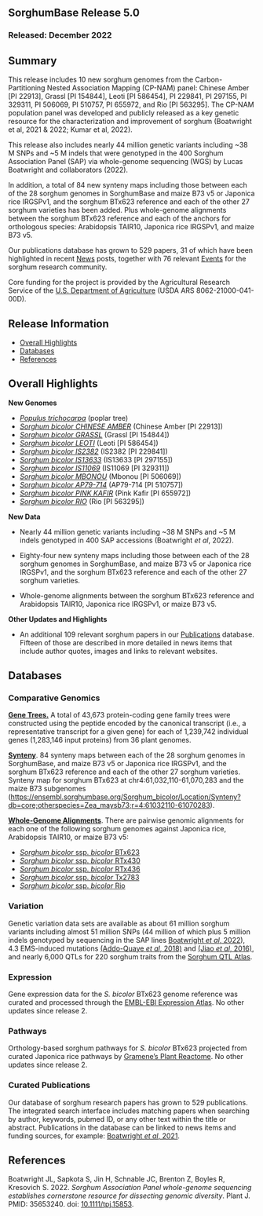 ## SorghumBase Release 5.0
### Released: December 2022
## Summary

This release includes 10 new sorghum genomes from the Carbon-Partitioning Nested Association Mapping (CP-NAM) panel: Chinese Amber [PI 22913], Grassl [PI 154844], Leoti [PI 586454], PI 229841, PI 297155, PI 329311, PI 506069, PI 510757, PI 655972, and Rio [PI 563295]. 
The CP-NAM population panel was developed and publicly released as a key genetic resource for the characterization and improvement of sorghum (Boatwright et al, 2021 & 2022; Kumar et al, 2022).

This release also includes nearly 44 million genetic variants including ~38 M SNPs and ~5 M indels that were genotyped in the 400 Sorghum Association Panel (SAP) via whole-genome sequencing (WGS) by Lucas Boatwright and collaborators (2022).

In addition, a total of 84 new synteny maps including those between each of the 28 sorghum genomes in SorghumBase and maize B73 v5 or Japonica rice IRGSPv1, and the sorghum BTx623 reference and each of the other 27 sorghum varieties has been added. 
Plus whole-genome alignments between the sorghum BTx623 reference and each of the anchors for orthologous species: Arabidopsis TAIR10, Japonica rice IRGSPv1, and maize B73 v5.

Our publications database has grown to 529 papers, 31 of which have been highlighted in recent [News](https://www.sorghumbase.org/posts?categories=research-highlights) posts, together with 76 relevant [Events](https://www.sorghumbase.org/events) for the sorghum research community.

Core funding for the project is provided by the Agricultural Research Service of the [U.S. Department of Agriculture](http://www.usda.gov/) (USDA ARS 8062-21000-041-00D).

## Release Information
- [Overall Highlights](#overall-highlights-5)
- [Databases](#databases-5)
- [References](#references-5)

## Overall Highlights

**New Genomes**

- [_Populus trichocarpa_](https://ensembl.sorghumbase.org/Populus_trichocarpa) (poplar tree)
- [_Sorghum bicolor CHINESE AMBER_](https://ensembl.sorghumbase.org/Sorghum_chineseamber) (Chinese Amber [PI 22913])
- [_Sorghum bicolor GRASSL_](https://ensembl.sorghumbase.org/Sorghum_chineseamber) (Grassl [PI 154844])
- [_Sorghum bicolor LEOTI_](https://ensembl.sorghumbase.org/Sorghum_chineseamber) (Leoti [PI 586454])
- [_Sorghum bicolor IS2382_](https://ensembl.sorghumbase.org/Sorghum_chineseamber) (IS2382 [PI 229841])
- [_Sorghum bicolor  IS13633_](https://ensembl.sorghumbase.org/Sorghum_chineseamber) (IS13633 [PI 297155])
- [_Sorghum bicolor IS11069_](https://ensembl.sorghumbase.org/Sorghum_chineseamber) (IS11069 [PI 329311])
- [_Sorghum bicolor MBONOU_](https://ensembl.sorghumbase.org/Sorghum_chineseamber) (Mbonou [PI 506069])
- [_Sorghum bicolor AP79-714_](https://ensembl.sorghumbase.org/Sorghum_chineseamber) (AP79-714 [PI 510757])
- [_Sorghum bicolor PINK KAFIR_](https://ensembl.sorghumbase.org/Sorghum_chineseamber) (Pink Kafir [PI 655972])
- [_Sorghum bicolor RIO_](https://ensembl.sorghumbase.org/Sorghum_chineseamber) (Rio [PI 563295])


**New Data**

- Nearly 44 million genetic variants including ~38 M SNPs and ~5 M indels genotyped in 400 SAP accessions (Boatwright _et al_, 2022).

- Eighty-four new synteny maps including those between each of the 28 sorghum genomes in SorghumBase, and maize B73 v5 or Japonica rice IRGSPv1, and the sorghum BTx623 reference and each of the other 27 sorghum varieties.

- Whole-genome alignments between the sorghum BTx623 reference and Arabidopsis TAIR10, Japonica rice IRGSPv1, or maize B73 v5.

**Other Updates and Highlights**

- An additional 109 relevant sorghum papers in our [Publications](https://www.sorghumbase.org/publications) database. Fifteen of those are described in more detailed in news items that include author quotes, images and links to relevant websites.


## Databases
### Comparative Genomics

[**Gene Trees.**](https://ensembl.sorghumbase.org/prot_tree_stats.html) A total of
43,673 protein-coding gene family trees were constructed using the peptide encoded by
the canonical transcript (i.e., a representative transcript for a given gene) for each
of 1,239,742 individual genes (1,283,146 input proteins) from 36 plant genomes.

[**Synteny**](https://ensembl.sorghumbase.org/compara_analyses.html).
84 synteny maps between each of the 28 sorghum genomes in SorghumBase, and maize B73 v5 or Japonica rice IRGSPv1, and the sorghum BTx623 reference and each of the other 27 sorghum varieties. Synteny map for sorghum BTx623 at chr4:61,032,110-61,070,283 and the maize B73 subgenomes (https://ensembl.sorghumbase.org/Sorghum_bicolor/Location/Synteny?db=core;otherspecies=Zea_maysb73;r=4:61032110-61070283).

[**Whole-Genome Alignments**](https://ensembl.sorghumbase.org/compara_analyses.html).
There are pairwise genomic alignments for each one of the following sorghum genomes against Japonica rice, Arabidopsis TAIR10, or maize B73 v5:

- [_Sorghum bicolor_ ssp. _bicolor_ BTx623](https://ensembl.sorghumbase.org/Sorghum_bicolor/Location/Compara_Alignments/Image?align=1;db=core;otherspecies=Zea_maysb73;r=4:41625307-41663480;time=1668636258419.419)
- [_Sorghum bicolor_ ssp. _bicolor_ RTx430](https://ensembl.sorghumbase.org/sorghum_tx430nano/Location/Compara_Alignments/Image?align=30;db=core;r=Scaffold_2:9298671-9344179)
- [_Sorghum bicolor_ ssp. _bicolor_ RTx436](https://ensembl.sorghumbase.org/sorghum_tx436pac/Location/Compara_Alignments/Image?align=29;db=core;r=4:40945993-40992222)
- [_Sorghum bicolor_ ssp. _bicolor_ Tx2783](https://ensembl.sorghumbase.org/sorghum_tx2783pac/Location/Compara_Alignments/Image?align=28;db=core;r=4:38544936-38590672)
- [_Sorghum bicolor_ ssp. _bicolor_ Rio](https://ensembl.sorghumbase.org/sorghum_rio/Location/Compara_Alignments/Image?align=31;db=core;r=4:37447216-37493025)


### Variation

Genetic variation data sets are available as about 61 million sorghum variants including
almost 51 million SNPs (44 million of which plus 5 million indels genotyped by sequencing
in the SAP lines [Boatwright _et al_, 2022](https://www.sorghumbase.org/post/whole-genome-sequencing-of-400-sorghum-association-panel-sap-accessions-establishes-a-crucial-resource-for-dissecting-genomic-diversity-in-sorghum)), 
4.3 EMS-induced mutations [(Addo-Quaye _et al_, 2018)](https://www.sorghumbase.org/paper/19942) and [(Jiao _et al_, 2016)](https://sorghumbase.org/paper/a-sorghum-mutant-resource-as-an-efficient-platform-for-gene-discovery-in-grasses), 
and nearly 6,000 QTLs for 220 sorghum traits from the [Sorghum QTL Atlas](https://aussorgm.org.au/).

### Expression

Gene expression data for the _S. bicolor_ BTx623 genome reference was curated and
processed through the [EMBL-EBI Expression Atlas](https://www.ebi.ac.uk/gxa/plant/experiments). No other updates since release 2.

### Pathways

Orthology-based sorghum pathways for _S. bicolor_ BTx623 projected from curated Japonica rice pathways by [Gramene’s Plant Reactome](https://plantreactome.gramene.org/). No other updates since release 2.

### Curated Publications

Our database of sorghum research papers has grown to 529 publications. The integrated search interface includes matching papers when searching by author, keywords, pubmed ID, or any other text within the title or abstract. 
Publications in the database can be linked to news items and funding sources, for example: [Boatwright _et al_, 2021](https://www.sorghumbase.org/post/whole-genome-sequencing-of-400-sorghum-association-panel-sap-accessions-establishes-a-crucial-resource-for-dissecting-genomic-diversity-in-sorghum).


## References

Boatwright JL, Sapkota S, Jin H, Schnable JC, Brenton Z, Boyles R, Kresovich S. 2022. _Sorghum Association Panel whole-genome sequencing establishes cornerstone resource for dissecting genomic diversity_. Plant J. PMID: 35653240. 
doi: [10.1111/tpj.15853](https://doi.org/10.1111/tpj.15853).
